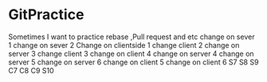 # GitPractice
Sometimes I want to practice rebase ,Pull request and etc
change on sever  1
change on sever  2
Change on clientside 1
change client 2
change on server 3
change client 3
change on client 4
change on server 4
change on server 5
change on server 6
change on client 5
change on client 6
S7
S8
S9
C7
C8
C9
S10

